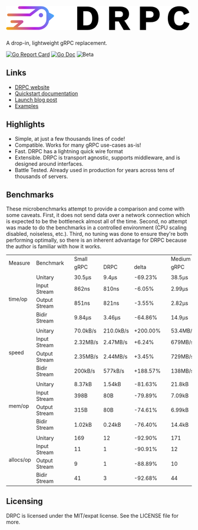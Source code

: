 # [![DRPC](logo.png)](https://storj.github.io/drpc/)

A drop-in, lightweight gRPC replacement.

[![Go Report Card](https://goreportcard.com/badge/storj.io/drpc)](https://goreportcard.com/report/storj.io/drpc)
[![Go Doc](https://img.shields.io/badge/godoc-reference-blue.svg?style=flat-square)](https://pkg.go.dev/storj.io/drpc)
![Beta](https://img.shields.io/badge/version-beta-green.svg)

## Links

 * [DRPC website](https://storj.github.io/drpc/)
 * [Quickstart documentation](https://storj.github.io/drpc/docs.html)
 * [Launch blog post](https://www.storj.io/blog/introducing-drpc-our-replacement-for-grpc)
 * [Examples](https://github.com/storj/drpc/tree/main/examples)

## Highlights

* Simple, at just a few thousands lines of code!
* Compatible. Works for many gRPC use-cases as-is!
* Fast. DRPC has a lightning quick wire format
* Extensible. DRPC is transport agnostic, supports middleware, and is designed around interfaces.
* Battle Tested. Already used in production for years across tens of thousands of servers.

## Benchmarks

These microbenchmarks attempt to provide a comparison and come with some caveats. First, it does not send data over a network connection which is expected to be the bottleneck almost all of the time. Second, no attempt was made to do the benchmarks in a controlled environment (CPU scaling disabled, noiseless, etc.). Third, no tuning was done to ensure they're both performing optimally, so there is an inherent advantage for DRPC because the author is familiar with how it works.

<table>
    <tr>
        <td rowspan=2>Measure</td>
        <td rowspan=2>Benchmark</td><td rowspan=2></td>
        <td colspan=3>Small</td><td rowspan=2></td>
        <td colspan=3>Medium</td><td rowspan=2></td>
        <td colspan=3>Large</td>
    </tr>
    <tr>
        <td>gRPC</td><td>DRPC</td><td>delta</td>
        <td>gRPC</td><td>DRPC</td><td>delta</td>
        <td>gRPC</td><td>DRPC</td><td>delta</td>
    </tr>
    <tr><td colspan=14></td></tr>
    <tr>
        <td rowspan=4>time/op</td>
        <td>Unitary</td><td rowspan=4></td>
        <td>30.5µs</td><td>9.4µs</td><td>-69.23%</td><td rowspan=4></td>
        <td>38.5µs</td><td>11.8µs</td><td>-69.30%</td><td rowspan=4></td>
        <td>1.39ms</td><td>0.60ms</td><td>-56.79%</td>
    </tr>
    <tr>
        <td>Input Stream</td>
        <td>862ns</td><td>810ns</td><td>-6.05%</td>
        <td>2.99µs</td><td>2.43µs</td><td>-18.93%</td>
        <td>504µs</td><td>250µs</td><td>-50.30%</td>
    </tr>
    <tr>
        <td>Output Stream</td>
        <td>851ns</td><td>821ns</td><td>-3.55%</td>
        <td>2.82µs</td><td>2.46µs</td><td>-12.76%</td>
        <td>494µs</td><td>241µs</td><td>-51.10%</td>
    </tr>
    <tr>
        <td>Bidir Stream</td>
        <td>9.84µs</td><td>3.46µs</td><td>-64.86%</td>
        <td>14.9µs</td><td>5.1µs</td><td>-65.66%</td>
        <td>1.34ms</td><td>0.56ms</td><td>-58.15%</td>
    </tr>
    <tr><td colspan=14></td></tr>
    <tr>
        <td rowspan=4>speed</td>
        <td>Unitary</td><td rowspan=4></td>
        <td>70.0kB/s</td><td>210.0kB/s</td><td>+200.00%</td><td rowspan=4></td>
        <td>53.4MB/s</td><td>173.8MB/s</td><td>+225.76%</td><td rowspan=4></td>
        <td>753MB/s</td><td>1737MB/s</td><td>+130.71%</td>
    </tr>
    <tr>
        <td>Input Stream</td>
        <td>2.32MB/s</td><td>2.47MB/s</td><td>+6.24%</td>
        <td>679MB/s</td><td>846MB/s</td><td>+24.65%</td>
        <td>2.08GB/s</td><td>4.19GB/s</td><td>+101.18%</td>
    </tr>
    <tr>
        <td>Output Stream</td>
        <td>2.35MB/s</td><td>2.44MB/s</td><td>+3.45%</td>
        <td>729MB/s</td><td>835MB/s</td><td>+14.60%</td>
        <td>2.12GB/s</td><td>4.34GB/s</td><td>+104.47%</td>
    </tr>
    <tr>
        <td>Bidir Stream</td>
        <td>200kB/s</td><td>577kB/s</td><td>+188.57%</td>
        <td>138MB/s</td><td>401MB/s</td><td>+191.21%</td>
        <td>785MB/s</td><td>1876MB/s</td><td>+138.97%</td>
    </tr>
    <tr><td colspan=14></td></tr>
    <tr>
        <td rowspan=4>mem/op</td>
        <td>Unitary</td><td rowspan=4></td>
        <td>8.37kB</td><td>1.54kB</td><td>-81.63%</td><td rowspan=4></td>
        <td>21.8kB</td><td>7.9kB</td><td>-63.67%</td><td rowspan=4></td>
        <td>6.51MB</td><td>3.16MB</td><td>-51.43%</td>
    </tr>
    <tr>
        <td>Input Stream</td>
        <td>398B</td><td>80B</td><td>-79.89%</td>
        <td>7.09kB</td><td>2.13kB</td><td>-70.01%</td>
        <td>3.20MB</td><td>1.05MB</td><td>-67.17%</td>
    </tr>
    <tr>
        <td>Output Stream</td>
        <td>315B</td><td>80B</td><td>-74.61%</td>
        <td>6.99kB</td><td>2.13kB</td><td>-69.53%</td>
        <td>3.20MB</td><td>1.05MB</td><td>-67.17%</td>
    </tr>
    <tr>
        <td>Bidir Stream</td>
        <td>1.02kB</td><td>0.24kB</td><td>-76.40%</td>
        <td>14.4kB</td><td>4.3kB</td><td>-69.99%</td>
        <td>6.52MB</td><td>2.10MB</td><td>-67.75%</td>
    </tr>
    <tr><td colspan=14></td></tr>
    <tr>
        <td rowspan=4>allocs/op</td>
        <td>Unitary</td><td rowspan=4></td>
        <td>169</td><td>12</td><td>-92.90%</td><td rowspan=4></td>
        <td>171</td><td>14</td><td>-91.81%</td><td rowspan=4></td>
        <td>402</td><td>14</td><td>-96.52%</td>
    </tr>
    <tr>
        <td>Input Stream</td>
        <td>11</td><td>1</td><td>-90.91%</td>
        <td>12</td><td>2</td><td>-83.33%</td>
        <td>119</td><td>2</td><td>-98.32%</td>
    </tr>
    <tr>
        <td>Output Stream</td>
        <td>9</td><td>1</td><td>-88.89%</td>
        <td>10</td><td>2</td><td>-80.00%</td>
        <td>118</td><td>2</td><td>-98.31%</td>
    </tr>
    <tr>
        <td>Bidir Stream</td>
        <td>41</td><td>3</td><td>-92.68%</td>
        <td>44</td><td>5</td><td>-88.64%</td>
        <td>280</td><td>5</td><td>-98.21%</td>
    </tr>
</table>

## Licensing

DRPC is licensed under the MIT/expat license. See the LICENSE file for more.
